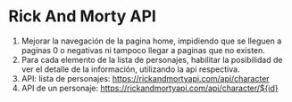 # Rick And Morty API

1. Mejorar la navegación de la pagina home, impidiendo que se lleguen a paginas 0 o negativas ni tampoco llegar a paginas que no existen.
2. Para cada elemento de la lista de personajes, habilitar la posibilidad de ver el detalle de la información, utilizando la api respectiva.
3. API: lista de personajes: https://rickandmortyapi.com/api/character
4. API de un personaje: https://rickandmortyapi.com/api/character/${id}